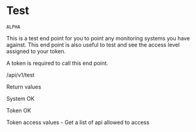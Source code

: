# Test

`ALPHA` 

This is a test end point for you to point any monitoring systems you have against. This end point is also useful to test and see the access level assigned to your token.

A token is required to call this end point.

/api/v1/test









Return values

System OK

Token OK 

Token access values - Get a list of api allowed to access

